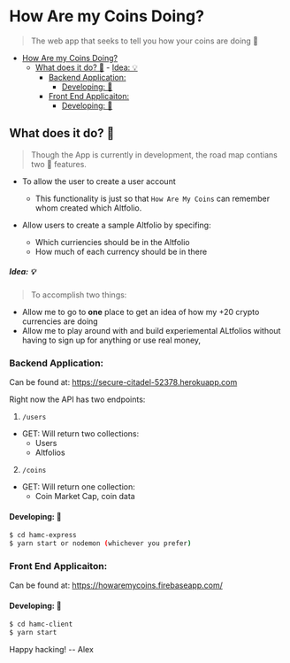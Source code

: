 # How Are my Coins Doing?

> The web app that seeks to tell you how your coins are doing 🚀

- [How Are my Coins Doing?](#how-are-my-coins-doing)
  - [What does it do? 🤔](#what-does-it-do-%F0%9F%A4%94)
        - [Idea: 💡](#idea-%F0%9F%92%A1)
    - [Backend Application:](#backend-application)
      - [Developing: 🔨](#developing-%F0%9F%94%A8)
    - [Front End Applicaiton:](#front-end-applicaiton)
      - [Developing: 🔨](#developing-%F0%9F%94%A8)

## What does it do? 🤔

> Though the App is currently in development, the road map contians two 🔑 features.

* To allow the user to create a user account
  - This functionality is just so that  `How Are My Coins` can remember whom created which Altfolio.

* Allow users to create a sample Altfolio by specifing: 
  - Which curriencies should be in the Altfolio
  - How much of each currency should be in there

##### Idea: 💡
> To accomplish two things:

* Allow me to go to **one** place to get an idea of how my +20 crypto currencies are doing
* Allow me to play around with and build experiemental ALtfolios without having to sign up for anything or use real money,

### Backend Application:

Can be found at: https://secure-citadel-52378.herokuapp.com

Right now the API has two endpoints:

1) `/users` 
  - GET: Will return two collections:
    - Users
    - Altfolios
2) `/coins`
  - GET: Will return one collection:
    - Coin Market Cap, coin data

#### Developing: 🔨

```sh
$ cd hamc-express
$ yarn start or nodemon (whichever you prefer)
```

### Front End Applicaiton:

Can be found at: https://howaremycoins.firebaseapp.com/

#### Developing: 🔨

```sh
$ cd hamc-client
$ yarn start 
```

Happy hacking!
-- Alex